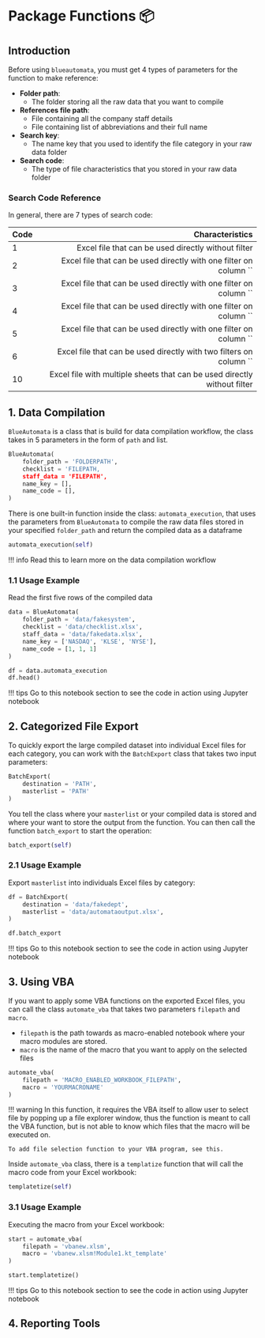 # Package Functions 📦

## Introduction
Before using `blueautomata`, you must get 4 types of parameters for the function to make reference:

- **Folder path**: 
    - The folder storing all the raw data that you want to compile
- **References file path**: 
    - File containing all the company staff details
    - File containing list of abbreviations and their full name
- **Search key**:
    - The name key that you used to identify the file category in your raw data folder
- **Search code**: 
    - The type of file characteristics that you stored in your raw data folder

### Search Code Reference

In general, there are 7 types of search code:

| Code |  Characteristics |
| :--- | -----------------------------------------------------------------------: |
| 1    |                      Excel file that can be used directly without filter |
| 2    |        Excel file that can be used directly with one filter on column `` |
| 3    |        Excel file that can be used directly with one filter on column `` |
| 4    |        Excel file that can be used directly with one filter on column `` |
| 5    |        Excel file that can be used directly with one filter on column `` |
| 6    |       Excel file that can be used directly with two filters on column `` |
| 10   | Excel file with multiple sheets that can be used directly without filter |

## 1. Data Compilation
`BlueAutomata` is a class that is build for data compilation workflow, the class takes in 5 parameters in the form of `path` and list.

```py
BlueAutomata(    
    folder_path = 'FOLDERPATH',
    checklist = 'FILEPATH,
    staff_data = 'FILEPATH',
    name_key = [],
    name_code = [],
)
```

There is one built-in function inside the class: `automata_execution`, that uses the parameters from `BlueAutomata` to compile the raw data files stored in your specified `folder_path` and return the compiled data as a dataframe

```py
automata_execution(self)
```

!!! info
    Read this to learn more on the data compilation workflow

### 1.1 Usage Example
Read the first five rows of the compiled data

```py title='Example'
data = BlueAutomata(
    folder_path = 'data/fakesystem',
    checklist = 'data/checklist.xlsx',
    staff_data = 'data/fakedata.xlsx',
    name_key = ['NASDAQ', 'KLSE', 'NYSE'],
    name_code = [1, 1, 1]
)

df = data.automata_execution
df.head()
```

!!! tips
    Go to this notebook section to see the code in action using Jupyter notebook

## 2. Categorized File Export
To quickly export the large compiled dataset into individual Excel files for each category, you can work with the `BatchExport` class that takes two input parameters:

```py
BatchExport(
    destination = 'PATH',
    masterlist = 'PATH'
)
```

You tell the class where your `masterlist` or your compiled data is stored and where your want to store the output from the function. You can then call the function `batch_export` to start the operation:

```py
batch_export(self)
```

### 2.1 Usage Example
Export `masterlist` into individuals Excel files by category:

```py title='Example'
df = BatchExport(
    destination = 'data/fakedept',
    masterlist = 'data/automataoutput.xlsx',
)

df.batch_export
```

!!! tips
    Go to this notebook section to see the code in action using Jupyter notebook

## 3. Using VBA
If you want to apply some VBA functions on the exported Excel files, you can call the class `automate_vba` that takes two parameters `filepath` and `macro`.

- `filepath` is the path towards as macro-enabled notebook where your macro modules are stored.
- `macro` is the name of the macro that you want to apply on the selected files

```py
automate_vba(
    filepath = 'MACRO_ENABLED_WORKBOOK_FILEPATH',
    macro = 'YOURMACRONAME'
)
```

!!! warning
    In this function, it requires the VBA itself to allow user to select file by popping up a file explorer window, thus the function is meant to call the VBA function, but is not able to know which files that the macro will be executed on.

    To add file selection function to your VBA program, see this.

Inside `automate_vba` class, there is a `templatize` function that will call the macro code from your Excel workbook:

```py
templatetize(self)
```

### 3.1 Usage Example
Executing the macro from your Excel workbook:

```py title='Example'
start = automate_vba(
    filepath = 'vbanew.xlsm',
    macro = 'vbanew.xlsm!Module1.kt_template'
)

start.templatetize()
```

!!! tips
    Go to this notebook section to see the code in action using Jupyter notebook

## 4. Reporting Tools